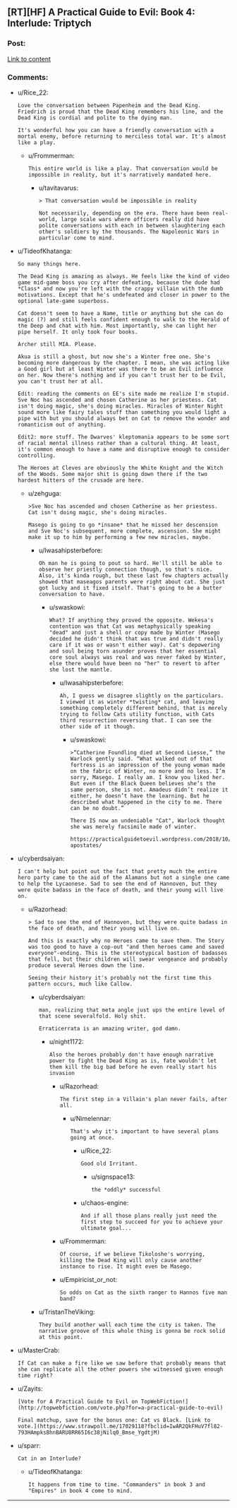 ## [RT][HF] A Practical Guide to Evil: Book 4: Interlude: Triptych

### Post:

[Link to content](https://practicalguidetoevil.wordpress.com/2018/12/12/interlude-triptych/)

### Comments:

- u/Rice_22:
  ```
  Love the conversation between Papenheim and the Dead King. Friedrich is proud that the Dead King remembers his line, and the Dead King is cordial and polite to the dying man.

  It's wonderful how you can have a friendly conversation with a mortal enemy, before returning to merciless total war. It's almost like a play.
  ```

  - u/Frommerman:
    ```
    This entire world is like a play. That conversation would be impossible in reality, but it's narratively mandated here.
    ```

    - u/tavitavarus:
      ```
      > That conversation would be impossible in reality

      Not necessarily, depending on the era. There have been real-world, large scale wars where officers really did have polite conversations with each in between slaughtering each other's soldiers by the thousands. The Napoleonic Wars in particular come to mind.
      ```

- u/TideofKhatanga:
  ```
  So many things here.

  The Dead King is amazing as always. He feels like the kind of video game mid-game boss you cry after defeating, because the dude had *Class* and now you're left with the crappy villain with the dumb motivations. Except that he's undefeated and closer in power to the optional late-game superboss.

  Cat doesn't seem to have a Name, title or anything but she can do magic (?) and still feels confident enough to walk to the Herald of the Deep and chat with him. Most importantly, she can light her pipe herself. It only took four books.

  Archer still MIA. Please.

  Akua is still a ghost, but now she's a Winter free one. She's becoming more dangerous by the chapter. I mean, she was acting like a Good girl but at least Winter was there to be an Evil influence on her. Now there's nothing and if you can't trust her to be Evil, you can't trust her at all.

  Edit: reading the comments on EE's site made me realize I'm stupid. Sve Noc has ascended and chosen Catherine as her priestess. Cat isn't doing magic, she's doing miracles. Miracles of Winter Night sound more like fairy tales stuff than something you would light a pipe with but you should always bet on Cat to remove the wonder and romanticism out of anything.

  Edit2: more stuff. The Dwarves' kleptomania appears to be some sort of racial mental illness rather than a cultural thing. At least, it's common enough to have a name and disruptive enough to consider controlling.

  The Heroes at Cleves are obviously the White Knight and the Witch of the Woods. Some major shit is going down there if the two hardest hitters of the crusade are here.
  ```

  - u/zehguga:
    ```
    >Sve Noc has ascended and chosen Catherine as her priestess. Cat isn't doing magic, she's doing miracles.

    Masego is going to go *insane* that he missed her descension and Sve Noc's subsequent, more complete, ascension. She might make it up to him by performing a few new miracles, maybe.
    ```

    - u/Iwasahipsterbefore:
      ```
      Oh man he is going to pout so hard. He'll still be able to observe her priestly connection though, so that's nice. Also, it's kinda rough, but these last few chapters actually showed that maseagos parents were right about cat. She just got lucky and it fixed itself. That's going to be a butter conversation to have.
      ```

      - u/swaskowi:
        ```
        What? If anything they proved the opposite. Wekesa's contention was that Cat was metaphysically speaking "dead" and just a shell or copy made by Winter (Masego decided he didn't think that was true and didn't really care if it was or wasn't either way). Cat's depowering and soul being torn asunder proves that her essential core soul always was real and was never faked by Winter, else there would have been no "her" to revert to after she lost the mantle.
        ```

        - u/Iwasahipsterbefore:
          ```
          Ah, I guess we disagree slightly on the particulars. I viewed it as winter *twisting* cat, and leaving something completely different behind, that is merely trying to follow Cats utility function, with Cats third resurrection reversing that. I can see the other side of it though.
          ```

          - u/swaskowi:
            ```
            >“Catherine Foundling died at Second Liesse,” the Warlock gently said. “What walked out of that fortress is an impression of the young woman made on the fabric of Winter, no more and no less. I’m sorry, Masego. I really am. I know you liked her. But even if the Black Queen believes she’s the same person, she is not. Amadeus didn’t realize it either, he doesn’t have the learning. But he described what happened in the city to me. There can be no doubt.”

            There IS now an undeniable "Cat", Warlock thought she was merely facsimile made of winter. 

            https://practicalguidetoevil.wordpress.com/2018/10/31/interlude-apostates/
            ```

- u/cyberdsaiyan:
  ```
  I can't help but point out the fact that pretty much the entire hero party came to the aid of the Alamans but not a single one came to help the Lycaonese. Sad to see the end of Hannoven, but they were quite badass in the face of death, and their young will live on.
  ```

  - u/Razorhead:
    ```
    > Sad to see the end of Hannoven, but they were quite badass in the face of death, and their young will live on.

    And this is exactly why no Heroes came to save them. The Story was too good to have a cop-out "and then heroes came and saved everyone"-ending. This is the stereotypical bastion of badasses that fell, but their children will swear vengeance and probably produce several Heroes down the line.

    Seeing their history it's probably not the first time this pattern occurs, much like Callow.
    ```

    - u/cyberdsaiyan:
      ```
      man, realizing that meta angle just ups the entire level of that scene severalfold. Holy shit. 

      Erraticerrata is an amazing writer, god damn.
      ```

      - u/night1172:
        ```
        Also the heroes probably don't have enough narrative power to fight the Dead King as is, fate wouldn't let them kill the big bad before he even really start his invasion
        ```

        - u/Razorhead:
          ```
          The first step in a Villain's plan never fails, after all.
          ```

          - u/Nimelennar:
            ```
            That's why it's important to have several plans going at once.
            ```

            - u/Rice_22:
              ```
              Good old Irritant.
              ```

              - u/signspace13:
                ```
                the *oddly* successful
                ```

            - u/chaos-engine:
              ```
              And if all those plans really just need the first step to succeed for you to achieve your ultimate goal...
              ```

        - u/Frommerman:
          ```
          Of course, if we believe Tikoloshe's worrying, killing the Dead King will only cause another instance to rise. It might even be Masego.
          ```

        - u/Empiricist_or_not:
          ```
          So odds on Cat as the sixth ranger to Hannos five man band?
          ```

    - u/TristanTheViking:
      ```
      They build another wall each time the city is taken. The narrative groove of this whole thing is gonna be rock solid at this point.
      ```

- u/MasterCrab:
  ```
  If Cat can make a fire like we saw before that probably means that she can replicate all the other powers she witnessed given enough time right?
  ```

- u/Zayits:
  ```
  [Vote for A Practical Guide to Evil on TopWebFiction!](http://topwebfiction.com/vote.php?for=a-practical-guide-to-evil)

  Final matchup, save for the bonus one: Cat vs Black. [Link to vote.](https://www.strawpoll.me/17029118?fbclid=IwAR2QkFHuV7fl82-793HAmpksBhnBARU8RR65I6c38jNilq0_Bmse_YgdtjM)
  ```

- u/sparr:
  ```
  Cat in an Interlude?
  ```

  - u/TideofKhatanga:
    ```
    It happens from time to time. "Commanders" in book 3 and "Empires" in book 4 come to mind.
    ```

---

